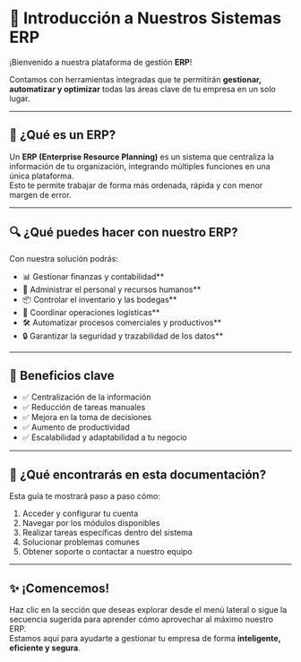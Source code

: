 # 📘 Introducción a Nuestros Sistemas ERP

¡Bienvenido a nuestra plataforma de gestión **ERP**!

Contamos con herramientas integradas que te permitirán **gestionar, automatizar y optimizar** todas las áreas clave de tu empresa en un solo lugar.

---

## 🧩 ¿Qué es un ERP?

Un **ERP (Enterprise Resource Planning)** es un sistema que centraliza la información de tu organización, integrando múltiples funciones en una única plataforma.  
Esto te permite trabajar de forma más ordenada, rápida y con menor margen de error.

---

## 🔍 ¿Qué puedes hacer con nuestro ERP?

Con nuestra solución podrás:

- 📊 Gestionar finanzas y contabilidad**
- 👥 Administrar el personal y recursos humanos**
- 📦 Controlar el inventario y las bodegas**
- 🚚 Coordinar operaciones logísticas**
- 🛠️ Automatizar procesos comerciales y productivos**
- 🔒 Garantizar la seguridad y trazabilidad de los datos**

---

## 🚀 Beneficios clave

- ✅ Centralización de la información
- ✅ Reducción de tareas manuales
- ✅ Mejora en la toma de decisiones
- ✅ Aumento de productividad
- ✅ Escalabilidad y adaptabilidad a tu negocio

---

## 📂 ¿Qué encontrarás en esta documentación?

Esta guía te mostrará paso a paso cómo:

1. Acceder y configurar tu cuenta
2. Navegar por los módulos disponibles
3. Realizar tareas específicas dentro del sistema
4. Solucionar problemas comunes
5. Obtener soporte o contactar a nuestro equipo

---

## ✨ ¡Comencemos!

Haz clic en la sección que deseas explorar desde el menú lateral o sigue la secuencia sugerida para aprender cómo aprovechar al máximo nuestro ERP.  
Estamos aquí para ayudarte a gestionar tu empresa de forma **inteligente, eficiente y segura**.